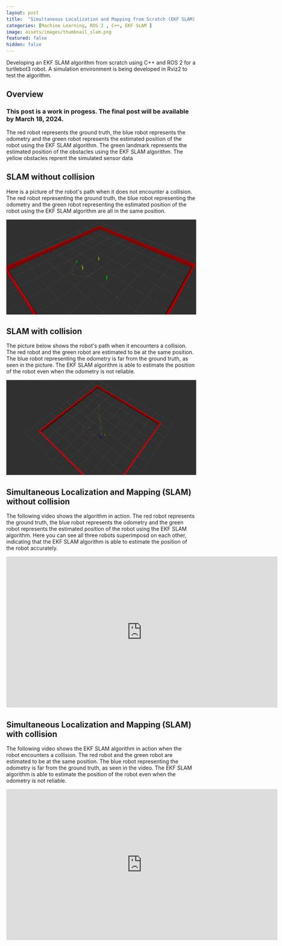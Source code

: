 ```yaml
---
layout: post
title:  "Simultaneous Localization and Mapping from Scratch (EKF SLAM) "
categories: [Machine Learning, ROS 2 , C++, EKF SLAM ]
image: assets/images/thumbnail_slam.png
featured: false
hidden: false
---
```

Developing an EKF SLAM algorithm from scratch using C++ and ROS 2 for a turtlebot3 robot. A simulation environment is being developed in Rviz2 to test the algorithm.

## Overview
### This post is a work in progess. The final post will be available by March 18, 2024.

The red robot represents the ground truth, the blue robot represents the odometry and the green robot represents the estimated position of the robot using the EKF SLAM algorithm.
The green landmark represents the estimated position of the obstacles using the EKF SLAM algorithm.
The yellow obstacles reprent the simulated sensor data

## SLAM without collision
Here is a picture of the robot's path when it does not encounter a collision. The red robot representing the ground truth, the blue robot representing the odometry and the green robot representing the estimated position of the robot using the EKF SLAM algorithm are all in the same position.

![slam](/assets/images/slam_nocoll.png)



## SLAM with collision
The picture below shows the robot's path when it encounters a collision. The red robot and the green robot are estimated to be at the same position. The blue robot representing the odometry is far from the ground truth, as seen in the picture. The EKF SLAM algorithm is able to estimate the position of the robot even when the odometry is not reliable.

![slam](/assets/images/slam_collision.png)



## Simultaneous Localization and Mapping (SLAM) without collision
The following video shows the algorithm in action. The red robot represents the ground truth, the blue robot represents the odometry and the green robot represents the estimated position of the robot using the EKF SLAM algorithm. Here you can see all three robots superimposd on each other, indicating that the EKF SLAM algorithm is able to estimate the position of the robot accurately.

<div align="center"><iframe width="720" height="400" src="https://www.youtube.com/embed/TmuXMLChOyA " title="YouTube video player" frameborder="0" allow="accelerometer; autoplay; clipboard-write; encrypted-media; gyroscope; picture-in-picture" allowfullscreen></iframe></div>

## Simultaneous Localization and Mapping (SLAM) with collision
The following video shows the EKF SLAM algorithm in action when the robot encounters a collision. The red robot and the green robot are estimated to be at the same position. The blue robot representing the odometry is far from the ground truth, as seen in the video. The EKF SLAM algorithm is able to estimate the position of the robot even when the odometry is not reliable.

<div align="center"><iframe width="720" height="400" src="https://www.youtube.com/embed/M7z6BmtaPaM " title="YouTube video player" frameborder="0" allow="accelerometer; autoplay; clipboard-write; encrypted-media; gyroscope; picture-in-picture" allowfullscreen></iframe></div>


